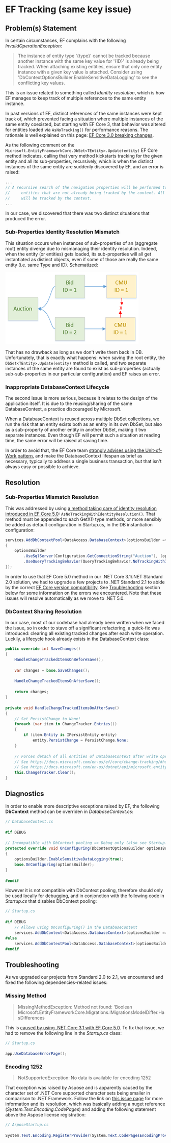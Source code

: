 # EF Tracking (same key issue)

## Problem(s) Statement

In certain circumstances, EF complains with the following _InvalidOperationException_:

> The instance of entity type '{type}' cannot be tracked because another instance with the same key value for '{ID}' is already being tracked. When attaching existing entities, ensure that only one entity instance with a given key value is attached. Consider using 'DbContextOptionsBuilder.EnableSensitiveDataLogging' to see the conflicting key values.

This is an issue related to something called _identity resolution_, which is how EF manages to keep track of multiple references to the same entity instance.

In past versions of EF, distinct references of the same instances were kept track of, which prevented facing a situation where multiple instances of the same entity coexisted, but starting with EF Core 3, that behavior was altered for entities loaded via `AsNoTracking()` for performance reasons. The rationale is well explained on this page: [EF Core 3.0 breaking changes](https://docs.microsoft.com/en-us/ef/core/what-is-new/ef-core-3.x/breaking-changes#notrackingresolution).

As the following comment on the `Microsoft.EntityFrameworkCore.DbSet<TEntity>.Update(entity)` EF Core method indicates, calling that very method kickstarts tracking for the given entity and all its sub-properties, recursively, which is when the distinct instances of the same entity are suddenly discovered by EF, and an error is raised:

```C#
...
// A recursive search of the navigation properties will be performed to find reachable
//     entities that are not already being tracked by the context. All entities found
//     will be tracked by the context.
...
```

In our case, we discovered that there was two distinct situations that produced the error.

### Sub-Properties Identity Resolution Mismatch

This situation occurs when instances of sub-properties of an (aggregate root) entity diverge due to mismanaging their identity resolution. Indeed, when the entity (or entities) gets loaded, its sub-properties will all get instantiated as distinct objects, even if some of those are really the same entity (i.e. same Type and ID). Schematized:

![Alt: Navigation properties instance mismatch](entitiessubproperties.png "Tooltip: Navigation properties instance mismatch")

That has no drawback as long as we don't write them back in DB. Unfortunately, that is exactly what happens: when saving the root entity, the `DbSet<TEntity>.Update(entity)` method is called, and two separate instances of the same entity are found to exist as sub-properties (actually sub-sub-properties in our particular configuration) and EF raises an error.

### Inappropriate DatabaseContext Lifecycle

The second issue is more serious, because it relates to the design of the application itself. It is due to the reusing/sharing of the same DatabaseContext, a practice discouraged by Microsoft.

When a DatabaseContext is reused across multiple DbSet collections, we run the risk that an entity exists both as an entity in its own DbSet, but also as a sub-property of another entity in another DbSet, making it two separate instances. Even though EF will permit such a situation at reading time, the same error will be raised at saving time.

In order to avoid that, the EF Core team [strongly advises using the Unit-of-Work pattern](https://docs.microsoft.com/en-us/ef/core/dbcontext-configuration/#the-dbcontext-lifetime), and make the DatabaseContext lifespan as brief as necessary, typically to address a single business transaction, but that isn't always easy or possible to achieve.

## Resolution

### Sub-Properties Mismatch Resolution

This was addressed by using [a method taking care of identity resolution introduced in EF Core 5.0](https://docs.microsoft.com/en-us/ef/core/querying/tracking#identity-resolution): `AsNoTrackingWithIdentityResolution()`. That method must be appended to each GetX() type methods, or more sensibly be added as default configuration in Startup.cs, in the DB instantiation configuration:

```C#
services.AddDbContextPool<DataAccess.DatabaseContext>(optionsBuilder =>
{
    optionsBuilder
        .UseSqlServer(Configuration.GetConnectionString("Auction"), (options) => options.CommandTimeout(30) )
        .UseQueryTrackingBehavior(QueryTrackingBehavior.NoTrackingWithIdentityResolution);
});
```
In order to use that EF Core 5.0 method in our .NET Core 3.1/.NET Standard 2.0 solution, we had to upgrade a few projects to .NET Standard 2.1 to abide by the correct [EF Core version compatibility](https://docs.microsoft.com/en-us/ef/core/miscellaneous/platforms). See [Troubleshooting](https://tfs.belgrid.net/EliaCollection/AdeMar/_wiki/wikis/Definition%20of%20Done/231/EF-Tracking-same-key-issue?anchor=troubleshooting) section below for some information on the errors we encountered. Note that these issues will resolve automatically as we move to .NET 5.0.

### DbContext Sharing Resolution

In our case, most of our codebase had already been written when we faced the issue, so in order to stave off a significant refactoring, a quick-fix was introduced: clearing all existing tracked changes after each write operation. Luckily, a lifecycle hook already exists in the DatabaseContext class:

```C#
public override int SaveChanges()
{
    HandleChangeTrackedItemsOnBeforeSave();

    var changes = base.SaveChanges();

    HandleChangeTrackedItemsOnAfterSave();

    return changes;
}

private void HandleChangeTrackedItemsOnAfterSave()
{
    // Set PersistChange to None!
    foreach (var item in ChangeTracker.Entries())
    {
        if (item.Entity is IPersistEntity entity)
            entity.PersistChange = PersistChange.None;
    }

    // Forces detach of all entities of DatabaseContext after write operation, in order to prevent "cannot be tracked because another instance same key" InvalidOperationException.
    // See https://docs.microsoft.com/en-us/ef/core/change-tracking/#how-to-track-entities
    // See https://docs.microsoft.com/en-us/dotnet/api/microsoft.entityframeworkcore.changetracking.changetracker.clear?view=efcore-5.0
    this.ChangeTracker.Clear();
}
```

## Diagnostics

In order to enable more descriptive exceptions raised by EF, the following **DbContext** method can be overriden in _DatabaseContext.cs_:

```C#
// DatabaseContext.cs

#if DEBUG

// Incompatible with DbContext pooling => Debug only (also see Startup.cs).
protected override void OnConfiguring(DbContextOptionsBuilder optionsBuilder)
{
    optionsBuilder.EnableSensitiveDataLogging(true);
    base.OnConfiguring(optionsBuilder);
}

#endif
```
However it is not compatible with DbContext pooling, therefore should only be used locally for debugging, and in conjonction with the following code in _Startup.cs_ that disables DbContext pooling:

```C#
// Startup.cs

#if DEBUG
    // Allows using OnConfiguring() in the DatabaseContext
    services.AddDbContext<DataAccess.DatabaseContext>(optionsBuilder => ...
#else
    services.AddDbContextPool<DataAccess.DatabaseContext>(optionsBuilder => ...
#endif
```

## Troubleshooting

As we upgraded our projects from Standard 2.0 to 2.1, we encountered and fixed the following dependencies-related issues:

### Missing Method

> MissingMethodException: Method not found: 'Boolean Microsoft.EntityFrameworkCore.Migrations.IMigrationsModelDiffer.HasDifferences

This is [caused by using .NET Core 3.1 with EF Core 5.0](https://github.com/dotnet/efcore/issues/22687#issuecomment-718803655). To fix that issue, we had to remove the following line in the _Startup.cs_ class:

```C#
// Startup.cs

app.UseDatabaseErrorPage();
```

### Encoding 1252

>NotSupportedException: No data is available for encoding 1252

That exception was raised by Aspose and is apparently caused by the character set of .NET Core supported character sets being smaller in comparison to .NET Framework. Follow the link on [this issue page](https://forum.aspose.com/t/notsupportedexception-no-data-is-available-for-encoding-1252-exception-on-loading-msg-file-c-net-core/203598/2) for more information and its resolution, which was basically adding a nuget reference (_System.Text.Encoding.CodePages_) and adding the following statement above the Aspose license registration:

```C#
// AsposeStartup.cs

System.Text.Encoding.RegisterProvider(System.Text.CodePagesEncodingProvider.Instance);
```